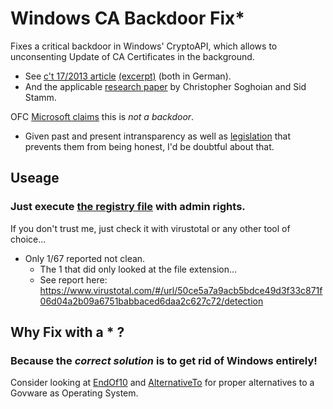 #	Windows CA Backdoor Fix*

Fixes a critical backdoor in Windows' CryptoAPI, which allows to unconsenting Update of CA Certificates in the background. 
- See [c't 17/2013 article](https://web.archive.org/web/20160507122657/https://www.heise.de/ct/ausgabe/2013-17-Zweifelhafte-Updates-gefaehrden-SSL-Verschluesselung-2317589.html) [(excerpt)](https://web.archive.org/web/20250112132700/https://www.heise.de/news/Windows-Dynamische-Zertifikat-Updates-gefaehrden-SSL-Verschluesselung-1925115.html) (both in German).
- And the applicable [research paper](https://web.archive.org/web/20120227105047/http://files.cloudprivacy.net/ssl-mitm.pdf) by Christopher Soghoian and Sid Stamm.

OFC [Microsoft claims](https://web.archive.org/web/20130803093444/http://blogs.technet.com/b/microsoft_presse/archive/2013/07/31/microsoft-statement-zu-medienberichten-wie-windows-hintert-252-r-gef-228-hrdet-internetverschl-252-sselung.aspx) this is *not a backdoor*.
- Given past and present intransparency as well as [legislation](https://en.wikipedia.org/wiki/CLOUD_Act) that prevents them from being honest, I'd be doubtful about that.

##	Useage
###	Just execute [the registry file](ms-ca-backdoor-fix.reg) with admin rights.
If you don't trust me, just check it with virustotal or any other tool of choice...
- Only 1/67 reported not clean. 
  - The 1 that did only looked at the file extension...
  -	See report here: https://www.virustotal.com/#/url/50ce5a7a9acb5bdce49d3f33c871f06d04a2b09a6751babbaced6daa2c627c72/detection

## Why Fix with a * ?
###	Because the *correct solution* is to get rid of Windows entirely!
Consider looking at [EndOf10](https://endof10.org) and [AlternativeTo](https://alternativeto.net/software/windows-11/?feature=operating-system) for proper alternatives to a Govware as Operating System.

